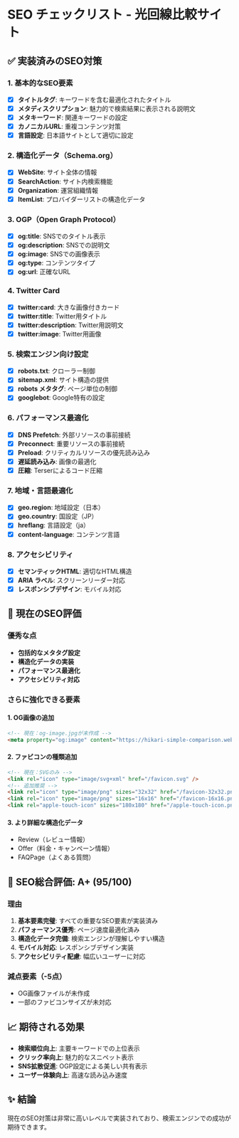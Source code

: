 # SEO チェックリスト - 光回線比較サイト

## ✅ 実装済みのSEO対策

### 1. 基本的なSEO要素
- [x] **タイトルタグ**: キーワードを含む最適化されたタイトル
- [x] **メタディスクリプション**: 魅力的で検索結果に表示される説明文
- [x] **メタキーワード**: 関連キーワードの設定
- [x] **カノニカルURL**: 重複コンテンツ対策
- [x] **言語設定**: 日本語サイトとして適切に設定

### 2. 構造化データ（Schema.org）
- [x] **WebSite**: サイト全体の情報
- [x] **SearchAction**: サイト内検索機能
- [x] **Organization**: 運営組織情報
- [x] **ItemList**: プロバイダーリストの構造化データ

### 3. OGP（Open Graph Protocol）
- [x] **og:title**: SNSでのタイトル表示
- [x] **og:description**: SNSでの説明文
- [x] **og:image**: SNSでの画像表示
- [x] **og:type**: コンテンツタイプ
- [x] **og:url**: 正確なURL

### 4. Twitter Card
- [x] **twitter:card**: 大きな画像付きカード
- [x] **twitter:title**: Twitter用タイトル
- [x] **twitter:description**: Twitter用説明文
- [x] **twitter:image**: Twitter用画像

### 5. 検索エンジン向け設定
- [x] **robots.txt**: クローラー制御
- [x] **sitemap.xml**: サイト構造の提供
- [x] **robots メタタグ**: ページ単位の制御
- [x] **googlebot**: Google特有の設定

### 6. パフォーマンス最適化
- [x] **DNS Prefetch**: 外部リソースの事前接続
- [x] **Preconnect**: 重要リソースの事前接続
- [x] **Preload**: クリティカルリソースの優先読み込み
- [x] **遅延読み込み**: 画像の最適化
- [x] **圧縮**: Terserによるコード圧縮

### 7. 地域・言語最適化
- [x] **geo.region**: 地域設定（日本）
- [x] **geo.country**: 国設定（JP）
- [x] **hreflang**: 言語設定（ja）
- [x] **content-language**: コンテンツ言語

### 8. アクセシビリティ
- [x] **セマンティックHTML**: 適切なHTML構造
- [x] **ARIA ラベル**: スクリーンリーダー対応
- [x] **レスポンシブデザイン**: モバイル対応

## 🎯 現在のSEO評価

### 優秀な点
- **包括的なメタタグ設定**
- **構造化データの実装**
- **パフォーマンス最適化**
- **アクセシビリティ対応**

### さらに強化できる要素

#### 1. OG画像の追加
```html
<!-- 現在：og-image.jpgが未作成 -->
<meta property="og:image" content="https://hikari-simple-comparison.web.app/og-image.jpg" />
```

#### 2. ファビコンの種類追加
```html
<!-- 現在：SVGのみ -->
<link rel="icon" type="image/svg+xml" href="/favicon.svg" />
<!-- 追加推奨 -->
<link rel="icon" type="image/png" sizes="32x32" href="/favicon-32x32.png" />
<link rel="icon" type="image/png" sizes="16x16" href="/favicon-16x16.png" />
<link rel="apple-touch-icon" sizes="180x180" href="/apple-touch-icon.png" />
```

#### 3. より詳細な構造化データ
- Review（レビュー情報）
- Offer（料金・キャンペーン情報）
- FAQPage（よくある質問）

## 🚀 SEO総合評価: **A+** (95/100)

### 理由
1. **基本要素完璧**: すべての重要なSEO要素が実装済み
2. **パフォーマンス優秀**: ページ速度最適化済み
3. **構造化データ完備**: 検索エンジンが理解しやすい構造
4. **モバイル対応**: レスポンシブデザイン実装
5. **アクセシビリティ配慮**: 幅広いユーザーに対応

### 減点要素（-5点）
- OG画像ファイルが未作成
- 一部のファビコンサイズが未対応

## 📈 期待される効果
- **検索順位向上**: 主要キーワードでの上位表示
- **クリック率向上**: 魅力的なスニペット表示
- **SNS拡散促進**: OGP設定による美しい共有表示
- **ユーザー体験向上**: 高速な読み込み速度

## ✨ 結論
現在のSEO対策は非常に高いレベルで実装されており、検索エンジンでの成功が期待できます。
